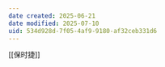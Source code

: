 ```yaml
---
date created: 2025-06-21
date modified: 2025-07-10
uid: 534d928d-7f05-4af9-9180-af32ceb331d6
---
```


[[保时捷]]
